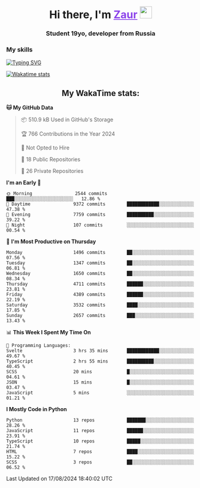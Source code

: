<h1 align="center">
    Hi there, I'm 
    <a href="https://t.me/litera11yme" target="_blank" style="color: #8C43EA">Zaur</a>
    <img src="https://github.com/blackcater/blackcater/raw/main/images/Hi.gif" height="32">
</h1>

<h3 align="center">
    Student 19yo, developer from Russia
</h3>  

### **My skills**
[![Typing SVG](https://readme-typing-svg.herokuapp.com?font=Oxanium&duration=3000&pause=1500&color=8C43EA&height=30&lines=JavaScript/TypeScript:+React.js,+Next.js;HTML+(PUG),+CSS+(SCSS);Python:+FastAPI,+Flask,+Aiogram,+Telethon;SQL:+PostgreSQL,+SQLite)](https://git.io/typing-svg)

[![Wakatime stats](https://github-readme-stats.vercel.app/api/wakatime?username=skyguy&hide_title=true&show_icons=true&title_color=8C43EA&icon_color=BE57EA&bg_color=30,191919,341b56&text_color=B1B1B1&border_radius=10&hide_border=true)](https://github.com/anuraghazra/github-readme-stats)


<h2 align="center"> My WakaTime stats: </h2>

<!--START_SECTION:waka-->
**🐱 My GitHub Data** 

> 📦 510.9 kB Used in GitHub's Storage 
 > 
> 🏆 766 Contributions in the Year 2024
 > 
> 🚫 Not Opted to Hire
 > 
> 📜 18 Public Repositories 
 > 
> 🔑 26 Private Repositories 
 > 
**I'm an Early 🐤** 

```text
🌞 Morning                2544 commits        ███░░░░░░░░░░░░░░░░░░░░░░   12.86 % 
🌆 Daytime                9372 commits        ████████████░░░░░░░░░░░░░   47.38 % 
🌃 Evening                7759 commits        ██████████░░░░░░░░░░░░░░░   39.22 % 
🌙 Night                  107 commits         ░░░░░░░░░░░░░░░░░░░░░░░░░   00.54 % 
```
📅 **I'm Most Productive on Thursday** 

```text
Monday                   1496 commits        ██░░░░░░░░░░░░░░░░░░░░░░░   07.56 % 
Tuesday                  1347 commits        ██░░░░░░░░░░░░░░░░░░░░░░░   06.81 % 
Wednesday                1650 commits        ██░░░░░░░░░░░░░░░░░░░░░░░   08.34 % 
Thursday                 4711 commits        ██████░░░░░░░░░░░░░░░░░░░   23.81 % 
Friday                   4389 commits        ██████░░░░░░░░░░░░░░░░░░░   22.19 % 
Saturday                 3532 commits        ████░░░░░░░░░░░░░░░░░░░░░   17.85 % 
Sunday                   2657 commits        ███░░░░░░░░░░░░░░░░░░░░░░   13.43 % 
```


📊 **This Week I Spent My Time On** 

```text
💬 Programming Languages: 
Svelte                   3 hrs 35 mins       ████████████░░░░░░░░░░░░░   49.67 % 
TypeScript               2 hrs 55 mins       ██████████░░░░░░░░░░░░░░░   40.45 % 
SCSS                     20 mins             █░░░░░░░░░░░░░░░░░░░░░░░░   04.61 % 
JSON                     15 mins             █░░░░░░░░░░░░░░░░░░░░░░░░   03.47 % 
JavaScript               5 mins              ░░░░░░░░░░░░░░░░░░░░░░░░░   01.21 % 
```

**I Mostly Code in Python** 

```text
Python                   13 repos            ███████░░░░░░░░░░░░░░░░░░   28.26 % 
JavaScript               11 repos            ██████░░░░░░░░░░░░░░░░░░░   23.91 % 
TypeScript               10 repos            █████░░░░░░░░░░░░░░░░░░░░   21.74 % 
HTML                     7 repos             ████░░░░░░░░░░░░░░░░░░░░░   15.22 % 
SCSS                     3 repos             ██░░░░░░░░░░░░░░░░░░░░░░░   06.52 % 
```




 Last Updated on 17/08/2024 18:40:02 UTC
<!--END_SECTION:waka-->
